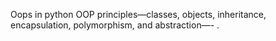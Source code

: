 Oops in python OOP principles—classes, objects, inheritance, encapsulation, polymorphism, and abstraction—- .
